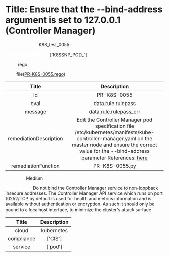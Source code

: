 



# Title:  Ensure that the --bind-address argument is set to 127.0.0.1 (Controller Manager) 


***<font color="white">Master Test Id:</font>*** K8S_test_0055

***<font color="white">Master Snapshot Id:</font>*** ['K8SSNP_POD_']

***<font color="white">type:</font>*** rego

***<font color="white">rule:</font>*** file([PR-K8S-0055.rego])  
  
  
  
  

|Title|Description|
| :---: | :---: |
|id|PR-K8S-0055|
|eval|data.rule.rulepass|
|message|data.rule.rulepass_err|
|remediationDescription|Edit the Controller Manager pod specification file /etc/kubernetes/manifests/kube-controller-manager.yaml on the master node and ensure the correct value for the --bind-address parameter References: <a href='https://kubernetes.io/docs/reference/command-line-tools-reference/kube-controller-manager/' target='_blank'>here</a>|
|remediationFunction|PR-K8S-0055.py|


***<font color="white">Severity:</font>*** Medium

***<font color="white">Description:</font>***  Do not bind the Controller Manager service to non-loopback insecure addresses. The Controller Manager API service which runs on port 10252/TCP by default is used for health and metrics information and is available without authentication or encryption. As such it should only be bound to a localhost interface, to minimize the cluster's attack surface   
  
  

|Title|Description|
| :---: | :---: |
|cloud|kubernetes|
|compliance|['CIS']|
|service|['pod']|



[PR-K8S-0055.rego]: https://github.com/prancer-io/prancer-compliance-test/tree/master/kubernetes/cloud/PR-K8S-0055.rego
